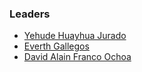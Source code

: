 ### Leaders

* [Yehude Huayhua Jurado](mailto:yehude.jurado@owasp.org)
* [Everth Gallegos](mailto:everth.gallegos@owasp.org)
* [David Alain Franco Ochoa](mailto:david.ochoa@owasp.org)
